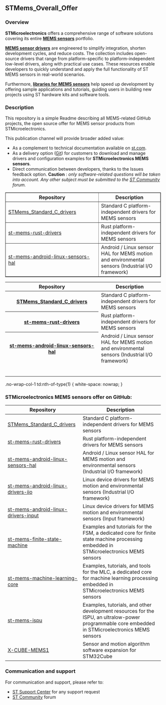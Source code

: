 
## STMems_Overall_Offer

### Overview

**STMicroelectronics** offers a comprehensive range of software solutions covering its entire [**MEMS sensors**](https://www.st.com/mems) portfolio.

[**MEMS sensor drivers**](https://www.st.com/en/embedded-software/drivers-for-mems.html) are engineered to simplify integration, shorten development cycles, and reduce costs. The collection includes open-source drivers that range from platform-specific to platform-independent low-level drivers, along with practical use cases. These resources enable developers to quickly understand and apply the full functionality of ST MEMS sensors in real-world scenarios.

Furthermore, [**libraries for MEMS sensors**](https://www.st.com/en/embedded-software/libraries-for-mems-and-sensors.html) help speed up development by offering sample applications and tutorials, guiding users in building new projects using ST hardware kits and software tools.

### Description

This repository is a simple Readme describing all MEMS-related GitHub projects, the open source offer for MEMS sensor products from STMicroelectronics.

This publication channel will provide broader added value:

- As a complement to technical documentation available on [st.com](https://www.st.com/mems).
- As a delivery option ([Git](https://git-scm.com/)) for customers to download and manage drivers and configuration examples for **STMicroelectronics MEMS sensors**.
- Direct communication between developers, thanks to the Issues feedback option. **Caution** : *only software-related questions will be taken into account. Any other subject must be submitted to the [ST Community](https://community.st.com/) forum.*

<table border="1" width="100%">
	<col style="width:60%">
	<col style="width:40%">
	<thead>
	<tr>
		<th>Repository</th>
		<th>Description</th>
	</tr>
	</thead>
	<tbody>
	<tr>
		<td> <a href="https://github.com/STMicroelectronics/STMems_Standard_C_drivers">STMems_Standard_C_drivers</a></td>
		<td>Standard C platform-independent drivers for MEMS sensors </td>
	</tr>
	<tr>
	<td> <a href="https://github.com/STMicroelectronics/st-mems-rust-drivers">st-mems-rust-drivers</a></td>
	<td> Rust platform-independent drivers for MEMS sensors </td>
	</tr>
	<tr>
		<td> <a href="https://github.com/STMicroelectronics/st-mems-android-linux-sensors-hal">st-mems-android-linux-sensors-hal</a></td>
		<td> Android / Linux sensor HAL for MEMS motion and environmental sensors (Industrial I/O framework) </td>
	</tr>
	</tbody>
</table>

<table style="width:100%">
<col style="width:60%">
<col style="width:40%">
<thead>
<tr>
<th>Repository</th>
<th>Description</th>
</tr>
</thead>
<tbody>
<tr>
<th> <a href="https://github.com/STMicroelectronics/STMems_Standard_C_drivers">STMems_Standard_C_drivers</a></th>
<td>Standard C platform-independent drivers for MEMS sensors </td>
</tr>
<tr>
<th> <a href="https://github.com/STMicroelectronics/st-mems-rust-drivers">st-mems-rust-drivers</a></th>
<td> Rust platform-independent drivers for MEMS sensors </td>
</tr>
<tr>
<th> <a href="https://github.com/STMicroelectronics/st-mems-android-linux-sensors-hal">st-mems-android-linux-sensors-hal</a></th>
<td> Android / Linux sensor HAL for MEMS motion and environmental sensors (Industrial I/O framework) </td>
</tr>
<tr>
<td> <a href=""></a></td>
<td> </td>
</tr>
<tr>
<td> <a href=""></a></td>
<td> </td>
</tr>
<tr>
<td> <a href=""></a></td>
<td> </td>
</tr>
<tr>
<td> <a href=""></a></td>
<td> </td>
</tr>
<tr>
<td> <a href=""></a></td>
<td> </td>
</tr>
<tr>
<td> <a href=""></a></td>
<td> </td>
</tr>
</tbody>
</table>

.no-wrap-col-1 td:nth-of-type(1) {
  white-space: nowrap;
}
### STMicroelectronics MEMS sensors offer on GitHub:

| Repository                                                   | Description                                                  |
| ------------------------------------------------------------ | ------------------------------------------------------------ |
| [STMems_Standard_C_drivers ](https://github.com/STMicroelectronics/STMems_Standard_C_drivers) | Standard C platform-independent drivers for MEMS sensors |
| [st-mems-rust-drivers ](https://github.com/STMicroelectronics/st-mems-rust-drivers) | Rust platform-independent drivers for MEMS sensors |
| [st-mems-android-linux-sensors-hal ](https://github.com/STMicroelectronics/st-mems-android-linux-sensors-hal) | Android / Linux sensor HAL for MEMS motion and environmental sensors (Industrial I/O framework) |
| [st-mems-android-linux-drivers-iio ](https://github.com/STMicroelectronics/st-mems-android-linux-drivers-iio) | Linux device drivers for MEMS motion and environmental sensors (Industrial I/O framework) |
| [st-mems-android-linux-drivers-input ](https://github.com/STMicroelectronics/st-mems-android-linux-drivers-input) | Linux device drivers for MEMS motion and environmental sensors (Input framework) |
| [st-mems-finite-state-machine ](https://github.com/STMicroelectronics/st-mems-finite-state-machine) | Examples and tutorials for the FSM, a dedicated core for finite state machine processing embedded in STMicroelectronics MEMS sensors |
| [st-mems-machine-learning-core ](https://github.com/STMicroelectronics/st-mems-machine-learning-core) | Examples, tutorials, and tools for the MLC, a dedicated core for machine learning processing embedded in STMicroelectronics MEMS sensors |
| [st-mems-ispu ](https://github.com/STMicroelectronics/st-mems-ispu) | Examples, tutorials, and other development resources for the ISPU, an ultralow-power programmable core embedded in STMicroelectronics MEMS sensors |
| [X-CUBE-MEMS1 ](https://github.com/STMicroelectronics/X-CUBE-MEMS1) | Sensor and motion algorithm software expansion for STM32Cube |

### Communication and support

For communication and support, please refer to:

- [ST Support Center](https://my.st.com/ols#/ols/) for any support request
- [ST Community](https://community.st.com/) forum
